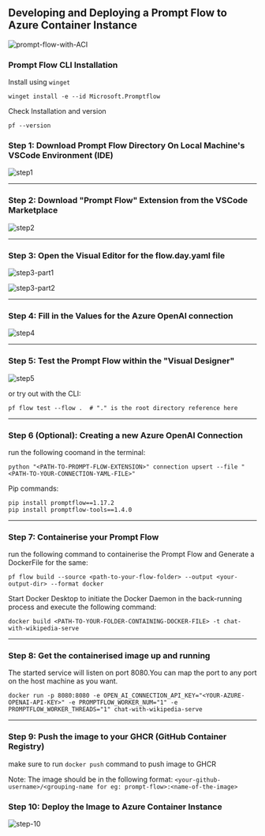 ## Developing and Deploying a Prompt Flow to Azure Container Instance

![prompt-flow-with-ACI](./Assets/Prompt_Flow_to_ACI_deployment.svg)
### Prompt Flow CLI Installation

Install using `winget`
```
winget install -e --id Microsoft.Promptflow
```

Check Installation and version
```
pf --version
```

### Step 1: Download Prompt Flow Directory On Local Machine's VSCode Environment (IDE)

![step1](./Assets/step1-download_prompt_flow_directory.png)

---

### Step 2: Download "Prompt Flow" Extension from the VSCode Marketplace

![step2](./Assets/step2.png)

---

### Step 3: Open the Visual Editor for the flow.day.yaml file

![step3-part1](./Assets/step3-part1.png)

![step3-part2](./Assets/step3-part2.png)

---

### Step 4: Fill in the Values for the Azure OpenAI connection

![step4](./Assets/step4.png)

---

### Step 5: Test the Prompt Flow within the "Visual Designer"

![step5](./Assets/step5.png)

or try out with the CLI:
```
pf flow test --flow .  # "." is the root directory reference here
```
---

### Step 6 (Optional): Creating a new Azure OpenAI Connection

run the following coomand in the terminal:
``` 
python "<PATH-TO-PROMPT-FLOW-EXTENSION>" connection upsert --file "<PATH-TO-YOUR-CONNECTION-YAML-FILE>" 
```

Pip commands:
```
pip install promptflow==1.17.2
pip install promptflow-tools==1.4.0
```
---


### Step 7: Containerise your Prompt Flow

run the following command to containerise the Prompt Flow and Generate a DockerFile for the same:

```
pf flow build --source <path-to-your-flow-folder> --output <your-output-dir> --format docker
```

Start Docker Desktop to initiate the Docker Daemon in the back-running process and execute the following command:
```
docker build <PATH-TO-YOUR-FOLDER-CONTAINING-DOCKER-FILE> -t chat-with-wikipedia-serve
```

---

### Step 8: Get the containerised image up and running

The started service will listen on port 8080.You can map the port to any port on the host machine as you want.

```
docker run -p 8080:8080 -e OPEN_AI_CONNECTION_API_KEY="<YOUR-AZURE-OPENAI-API-KEY>" -e PROMPTFLOW_WORKER_NUM="1" -e PROMPTFLOW_WORKER_THREADS="1" chat-with-wikipedia-serve
```

---

### Step 9: Push the image to your GHCR (GitHub Container Registry)

make sure to run `docker push` command to push image to GHCR 

Note: The image should be in the following format:
`<your-github-username>/<grouping-name for eg: prompt-flow>:<name-of-the-image>`

### Step 10: Deploy the Image to Azure Container Instance

![step-10](./Assets/step10.png)


